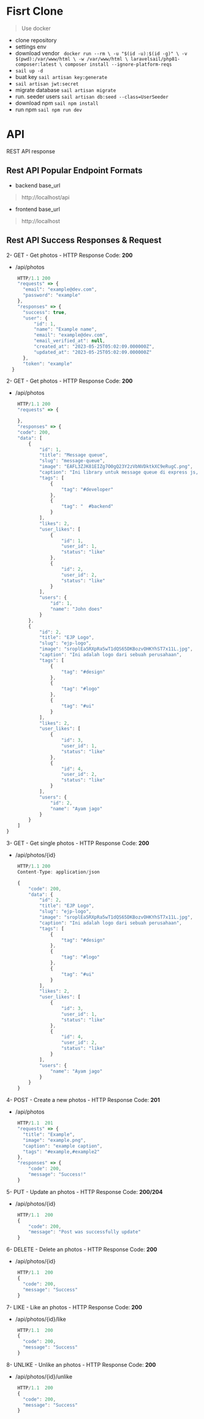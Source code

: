 # Fisrt Clone
> Use docker
- clone repository
- settings env
- download vendor ```
    docker run --rm \
    -u "$(id -u):$(id -g)" \
    -v $(pwd):/var/www/html \
    -w /var/www/html \
    laravelsail/php81-composer:latest \
    composer install --ignore-platform-reqs``` 
- ```sail up -d```
- buat key ``` sail artisan key:generate ```
- ```sail artisan jwt:secret```
- migrate database ``` sail artisan migrate ```
- run. seeder users ```sail artisan db:seed --class=UserSeeder ```
- download npm ``` sail npm install ``` 
- run npm ``` sail npm run dev ```
##

# API
REST API response

## Rest API Popular Endpoint Formats

- backend base_url
> http://localhost/api

- frontend base_url
> http://localhost

## Rest API Success Responses & Request
2- GET - Get photos - HTTP Response Code: **200**
- /api/photos
```javascript
    HTTP/1.1 200
    "requests" => {
      "email": "example@dev.com",
      "password": "example"
    },
    "responses" => {
      "success": true,
      "user": {
          "id": 1,
          "name": "Example name",
          "email": "example@dev.com",
          "email_verified_at": null,
          "created_at": "2023-05-25T05:02:09.000000Z",
          "updated_at": "2023-05-25T05:02:09.000000Z"
      },
      "token": "example"
  } 
```

2- GET - Get photos - HTTP Response Code: **200**
- /api/photos
```javascript
    HTTP/1.1 200
    "requests" => {

    },
    "responses" => {
    "code": 200,
    "data": [
        {
            "id": 1,
            "title": "Message queue",
            "slug": "message-queue",
            "image": "EAFL3ZJK81EIZg7O0gQ23Y2zVbNVDktkXC9eRugC.png",
            "caption": "Ini library untuk message queue di express js, karna saya seorang backend developer",
            "tags": [
                {
                    "tag": "#developer"
                },
                {
                    "tag": "  #backend"
                }
            ],
            "likes": 2,
            "user_likes": [
                {
                    "id": 1,
                    "user_id": 1,
                    "status": "like"
                },
                {
                    "id": 2,
                    "user_id": 2,
                    "status": "like"
                }
            ],
            "users": {
                "id": 1,
                "name": "John does"
            }
        },
        {
            "id": 2,
            "title": "EJP Logo",
            "slug": "ejp-logo",
            "image": "sroplEa5RXpRa5wT1dQS65DKBozvOHKYhST7x11L.jpg",
            "caption": "Ini adalah logo dari sebuah perusahaan",
            "tags": [
                {
                    "tag": "#design"
                },
                {
                    "tag": "#logo"
                },
                {
                    "tag": "#ui"
                }
            ],
            "likes": 2,
            "user_likes": [
                {
                    "id": 3,
                    "user_id": 1,
                    "status": "like"
                },
                {
                    "id": 4,
                    "user_id": 2,
                    "status": "like"
                }
            ],
            "users": {
                "id": 2,
                "name": "Ayam jago"
            }
        }
    ]
}
```

3- GET - Get single photos - HTTP Response Code: **200**
- /api/photos/{id}
```javascript
    HTTP/1.1 200
    Content-Type: application/json

    {
        "code": 200,
        "data": {
            "id": 2,
            "title": "EJP Logo",
            "slug": "ejp-logo",
            "image": "sroplEa5RXpRa5wT1dQS65DKBozvOHKYhST7x11L.jpg",
            "caption": "Ini adalah logo dari sebuah perusahaan",
            "tags": [
                {
                    "tag": "#design"
                },
                {
                    "tag": "#logo"
                },
                {
                    "tag": "#ui"
                }
            ],
            "likes": 2,
            "user_likes": [
                {
                    "id": 3,
                    "user_id": 1,
                    "status": "like"
                },
                {
                    "id": 4,
                    "user_id": 2,
                    "status": "like"
                }
            ],
            "users": {
                "name": "Ayam jago"
            }
        }
    }
```

4- POST - Create a new photos - HTTP Response Code: **201**
- /api/photos
```javascript
    HTTP/1.1  201 
    "requests" => {
      "title": "Example",
      "image": "example.png",
      "caption": "example caption",
      "tags": "#example,#example2"
    },
    "responses" => {
        "code": 200,
        "message": "Success!"
    }
```
5- PUT - Update an photos - HTTP Response Code: **200/204** 
- /api/photos/{id}

```javascript
    HTTP/1.1  200
    {
        "code": 200,
        "message": "Post was successfully update"
    }
```

6- DELETE - Delete an photos - HTTP Response Code: **200**
- /api/photos/{id}
```javascript
    HTTP/1.1  200
    {
      "code": 200,
      "message": "Success"
    }
```

7- LIKE - Like an photos - HTTP Response Code: **200**
- /api/photos/{id}/like
```javascript
    HTTP/1.1  200
    {
      "code": 200,
      "message": "Success"
    }
```

8- UNLIKE - Unlike an photos - HTTP Response Code: **200**
- /api/photos/{id}/unlike
```javascript
    HTTP/1.1  200
    {
      "code": 200,
      "message": "Success"
    }
```
